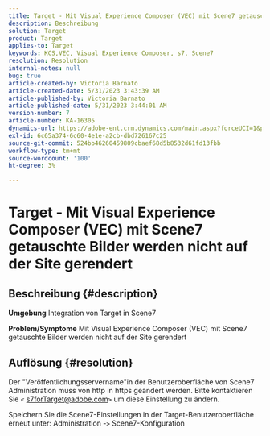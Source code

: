 ```yaml
---
title: Target - Mit Visual Experience Composer (VEC) mit Scene7 getauschte Bilder werden nicht auf der Site gerendert
description: Beschreibung
solution: Target
product: Target
applies-to: Target
keywords: KCS,VEC, Visual Experience Composer, s7, Scene7
resolution: Resolution
internal-notes: null
bug: true
article-created-by: Victoria Barnato
article-created-date: 5/31/2023 3:43:39 AM
article-published-by: Victoria Barnato
article-published-date: 5/31/2023 3:44:01 AM
version-number: 7
article-number: KA-16305
dynamics-url: https://adobe-ent.crm.dynamics.com/main.aspx?forceUCI=1&pagetype=entityrecord&etn=knowledgearticle&id=717b5d51-65ff-ed11-8f6e-6045bd006149
exl-id: 6c65a374-6c60-4e1e-a2cb-dbd726167c25
source-git-commit: 524bb46260459809cbaef68d5b8532d61fd13fbb
workflow-type: tm+mt
source-wordcount: '100'
ht-degree: 3%

---
```


# Target - Mit Visual Experience Composer (VEC) mit Scene7 getauschte Bilder werden nicht auf der Site gerendert

## Beschreibung {#description}

<b>Umgebung</b>
Integration von Target in Scene7

<b>Problem/Symptome</b>
Mit Visual Experience Composer (VEC) mit Scene7 getauschte Bilder werden nicht auf der Site gerendert


## Auflösung {#resolution}


Der &quot;Veröffentlichungsservername&quot;in der Benutzeroberfläche von Scene7 Administration muss von http in https geändert werden. Bitte kontaktieren Sie `<` [s7forTarget@adobe.com](mailto:s7forTarget@adobe.com)`>`  um diese Einstellung zu ändern.

Speichern Sie die Scene7-Einstellungen in der Target-Benutzeroberfläche erneut unter: Administration -`>`  Scene7-Konfiguration
